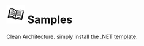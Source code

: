 # ![](https://github.com/MohammadAsgharian/Learn-Resource/blob/main/images/book-99-48.png) Samples

Clean Architecture. simply install the .NET [template](https://github.com/jasontaylordev/CleanArchitecture).
